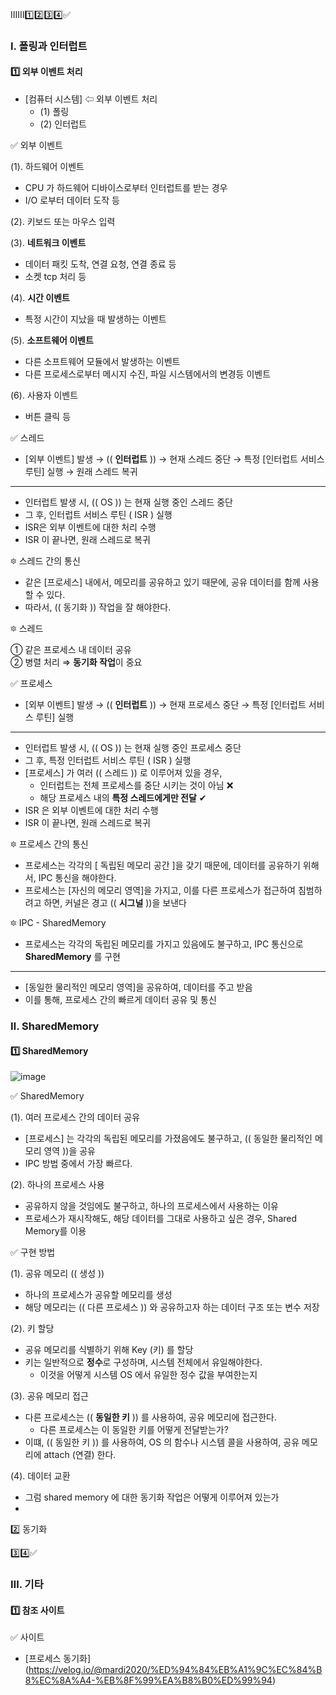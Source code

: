 ### 
ⅠⅡⅢ1️⃣2️⃣3️⃣4️⃣✅

### Ⅰ. 폴링과 인터럽트
#### 1️⃣ 외부 이벤트 처리
- [컴퓨터 시스템] ⇦ 외부 이벤트 처리
  - (1) 폴링
  - (2) 인터럽트

✅ 외부 이벤트

(1). 하드웨어 이벤트
- CPU 가 하드웨어 디바이스로부터 인터럽트를 받는 경우
- I/O 로부터 데이터 도작 등

(2). 키보드 또는 마우스 입력

(3). **네트워크 이벤트**
- 데이터 패킷 도착, 연결 요청, 연결 종료 등
- 소켓 tcp 처리 등

(4). **시간 이벤트**
- 특정 시간이 지났을 때 발생하는 이벤트

(5). **소프트웨어 이벤트**
- 다른 소프트웨어 모듈에서 발생하는 이벤트
- 다른 프로세스로부터 메시지 수진, 파일 시스템에서의 변경등 이벤트

(6). 사용자 이벤트
- 버튼 클릭 등

✅ 스레드
- [외부 이벤트] 발생 → (( **인터럽트** )) → 현재 스레드 중단 → 특정 [인터럽트 서비스 루틴] 실행 → 원래 스레드 복귀
---
- 인터럽트 발생 시, (( OS )) 는 현재 실행 중인 스레드 중단
- 그 후, 인터럽트 서비스 루틴 ( ISR ) 실행
- ISR은 외부 이벤트에 대한 처리 수행
- ISR 이 끝나면, 원래 스레드로 복귀

🔯 스레드 간의 통신
- 같은 [프로세스] 내에서, 메모리를 공유하고 있기 때문에, 공유 데이터를 함께 사용할 수 있다.
- 따라서, (( 동기화 )) 작업을 잘 해야한다.

🔯 스레드

① 같은 프로세스 내 데이터 공유 <br/>
② 병렬 처리  ⇒ **동기화 작업**이 중요


✅ 프로세스
- [외부 이벤트] 발생 → (( **인터럽트** )) → 현재 프로세스 중단 → 특정 [인터럽트 서비스 루틴] 실행
---
- 인터럽트 발생 시, (( OS )) 는 현재 실행 중인 프로세스 중단
- 그 후, 특정 인터럽트 서비스 루틴 ( ISR ) 실행
- [프로세스] 가 여러 (( 스레드 )) 로 이루어져 있을 경우,
  - 인터럽트는 전체 프로세스를 중단 시키는 것이 아님 ❌ 
  - 해당 프로세스 내의 **특정 스레드에게만 전달** ✔
- ISR 은 외부 이벤트에 대한 처리 수행
- ISR 이 끝나면, 원래 스레드로 복귀

🔯 프로세스 간의 통신
- 프로세스는 각각의 [ 독립된 메모리 공간 ]을 갖기 때문에, 데이터를 공유하기 위해서, IPC 통신을 해야한다.
- 프로세스는 [자신의 메모리 영역]을 가지고, 이를 다른 프로세스가 접근하여 침범하려고 하면, 커널은 경고 (( **시그널** ))을 보낸다

🔯 IPC - SharedMemory
- 프로세스는 각각의 독립된 메모리를 가지고 있음에도 불구하고, IPC 통신으로 **SharedMemory** 를 구현
---
- [동일한 물리적인 메모리 영역]을 공유하여, 데이터를 주고 받음
- 이를 통해, 프로세스 간의 빠르게 데이터 공유 및 통신

### Ⅱ. SharedMemory
#### 1️⃣ SharedMemory
![image](https://github.com/shpark0308/c_study_develop/assets/60208434/aa03a3ef-d31f-47ec-ad13-1c5076e67360)

✅ SharedMemory

(1). 여러 프로세스 간의 데이터 공유
- [프로세스] 는 각각의 독립된 메모리를 가졌음에도 불구하고, (( 동일한 물리적인 메모리 영역 ))을 공유
- IPC 방법 중에서 가장 빠르다.

(2). 하나의 프로세스 사용
- 공유하지 않을 것임에도 불구하고, 하나의 프로세스에서 사용하는 이유
- 프로세스가 재시작해도, 해당 데이터를 그대로 사용하고 싶은 경우, Shared Memory를 이용

✅ 구현 방법

(1). 공유 메모리 (( 생성 ))
- 하나의 프로세스가 공유할 메모리를 생성
- 해당 메모리는 (( 다른 프로세스 )) 와 공유하고자 하는 데이터 구조 또는 변수 저장

(2). 키 할당
- 공유 메모리를 식별하기 위해 Key (키) 를 할당
- 키는 일반적으로 **정수**로 구성하며, 시스템 전체에서 유일해야한다.
  - 이것을 어떻게 시스템 OS 에서 유일한 정수 값을 부여한는지

(3). 공유 메모리 접근
- 다른 프로세스는 (( **동일한 키** )) 를 사용하여, 공유 메모리에 접근한다.
  - 다른 프로세스는 이 동일한 키를 어떻게 전달받는가?
- 이떄, (( 동일한 키 )) 를 사용하여, OS 의 함수나 시스템 콜을 사용하여, 공유 메모리에 attach (연결) 한다.

(4). 데이터 교환
- 그럼 shared memory 에 대한 동기화 작업은 어떻게 이루어져 있는가
- 
2️⃣ 동기화

3️⃣4️⃣✅

### Ⅲ. 기타
#### 1️⃣ 참조 사이트
✅ 사이트
- [프로세스 동기화] (https://velog.io/@mardi2020/%ED%94%84%EB%A1%9C%EC%84%B8%EC%8A%A4-%EB%8F%99%EA%B8%B0%ED%99%94)
